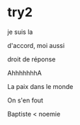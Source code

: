 # try2

je suis la 

d'accord, moi aussi

droit de réponse

AhhhhhhhA

La paix dans le monde

On s'en fout

Baptiste < noemie
